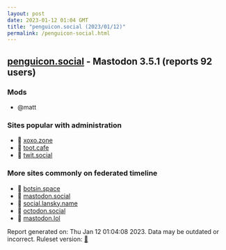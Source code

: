 ```yaml
---
layout: post
date: 2023-01-12 01:04 GMT
title: "penguicon.social (2023/01/12)"
permalink: /penguicon-social.html
---
```



## [penguicon.social](https://penguicon.social) - Mastodon 3.5.1 (reports 92 users)

### Mods
 * @matt

### Sites popular with administration

* 🐘 [xoxo.zone](/xoxo-zone.html)
* 🐘 [toot.cafe](/toot-cafe.html)
* 🐘 [twit.social](/twit-social.html)

### More sites commonly on federated timeline

* 🐘 [botsin.space](/botsin-space.html)
* 🐘 [mastodon.social](/mastodon-social.html)
* 🐘 [social.lansky.name](/social-lansky-name.html)
* 🐘 [octodon.social](/octodon-social.html)
* 🐘 [mastodon.lol](/mastodon-lol.html)

Report generated on: Thu Jan 12 01:04:08 2023. Data may be outdated or incorrect.
Ruleset version: [🧁](/version-cupcake)

